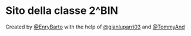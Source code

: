# Sito della classe 2^BIN

Created by [@EnryBarto](https://github.com/EnryBarto) with the help of [@gianluparri03](https://gianluparri03.github.io) and [@TommyAnd](https://github.com/TommyAnd)
